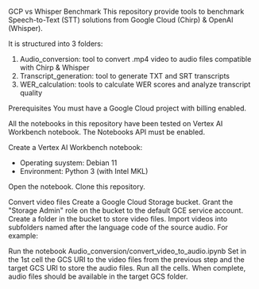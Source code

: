 GCP vs Whisper Benchmark
This repository provide tools to benchmark Speech-to-Text (STT) solutions from Google Cloud (Chirp) & OpenAI (Whisper).

It is structured into 3 folders:
1) Audio_conversion: tool to convert .mp4 video to audio files compatible with Chirp & Whisper
2) Transcript_generation: tool to generate TXT and SRT transcripts
3) WER_calculation: tools to calculate WER scores and analyze transcript quality

Prerequisites
You must have a Google Cloud project with billing enabled.

All the notebooks in this repository have been tested on Vertex AI Workbench notebook.
The Notebooks API must be enabled.

Create a Vertex AI Workbench notebook:
- Operating suystem: Debian 11
- Environment: Python 3 (with Intel MKL)

Open the notebook.
Clone this repository.

Convert video files
Create a Google Cloud Storage bucket.
Grant the "Storage Admin" role on the bucket to the default GCE service account.
Create a folder in the bucket to store video files.
Import videos into subfolders named after the language code of the source audio.
For example:

Run the notebook Audio_conversion/convert_video_to_audio.ipynb
Set in the 1st cell the GCS URI to the video files from the previous step and the target GCS URI to store the audio files.
Run all the cells.
When complete, audio files should be available in the target GCS folder.
